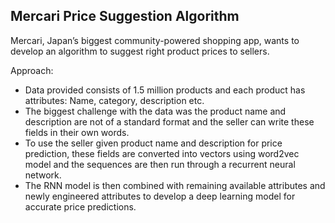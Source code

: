 Mercari Price Suggestion Algorithm
----------------

Mercari, Japan’s biggest community-powered shopping app, wants to develop an algorithm to suggest right product prices to sellers.

Approach:
- Data provided consists of 1.5 million products and each product has attributes: Name, category, description etc.
- The biggest challenge with the data was the product name and description are not of a standard format and the seller can write these fields in their own words.
- To use the seller given product name and description for price prediction, these fields are converted into vectors using word2vec model and the sequences are then run through a recurrent neural network.
- The RNN model is then combined with remaining available attributes and newly engineered attributes to develop a deep learning model for accurate price predictions.